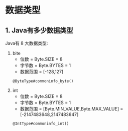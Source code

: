 # 数据类型

## 1. Java有多少数据类型

Java有 8 大数据类型:

1. bite   
   - 位数 = Byte.SIZE = 8  
   - 字节数 = Byte.BYTES = 1   
   - 数据范围 = [-128,127]
   ```
   @ByteType#commoninfo_byte()
   ```
2. int   
   - 位数 = Byte.SIZE = 8  
   - 字节数 = Byte.BYTES = 1   
   - 数据范围 = [Byte.MIN_VALUE,Byte.MAX_VALUE] = [-2147483648,2147483647]
   ```
   @IntType#commoninfo_int()
   ```